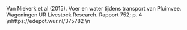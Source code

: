 Van Niekerk et al (2015). Voer en water tijdens transport van Pluimvee. Wageningen UR Livestock Research. Rapport 752; p. 4  \nhttps://edepot.wur.nl/375782   \n
